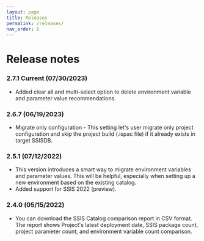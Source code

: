 ```yaml
---
layout: page
title: Releases
permalink: /releases/
nav_order: 8
---
```

# Release notes

### 2.7.1 Current (07/30/2023)
- Added clear all and multi-select option to delete environment variable and parameter value recommendations.

### 2.6.7 (06/19/2023)
- Migrate only configuration - This setting let's user migrate only project configuration and skip the project build (.ispac file) if it already exists in target SSISDB.

### 2.5.1 (07/12/2022)
- This version introduces a smart way to migrate environment variables and parameter values. This will be helpful, especially when setting up a new environment based on the existing catalog.
- Added support for SSIS 2022 (preview).
  
### 2.4.0 (05/15/2022)
- You can download the SSIS Catalog comparison report in CSV format. The report shows Project's latest deployment date, SSIS package count, project parameter count, and environment variable count comparison.
